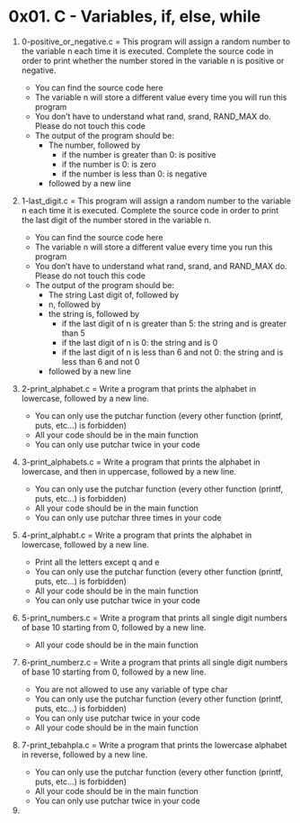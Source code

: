 # 0x01. C - Variables, if, else, while

1. 0-positive_or_negative.c = This program will assign a random number to the variable n each time it is executed. Complete the source code in order to print whether the number stored in the variable n is positive or negative.

	* You can find the source code here
	* The variable n will store a different value every time you will run this program
	* You don’t have to understand what rand, srand, RAND_MAX do. Please do not touch this code
	* The output of the program should be:
		* The number, followed by
			* if the number is greater than 0: is positive
			* if the number is 0: is zero
			* if the number is less than 0: is negative
		* followed by a new line
2. 1-last_digit.c = This program will assign a random number to the variable n each time it is executed. Complete the source code in order to print the last digit of the number stored in the variable n.

	* You can find the source code here
	* The variable n will store a different value every time you run this program
	* You don’t have to understand what rand, srand, and RAND_MAX do. Please do not touch this code
	* The output of the program should be:
		* The string Last digit of, followed by
		* n, followed by
		* the string is, followed by
			* if the last digit of n is greater than 5: the string and is greater than 5
			* if the last digit of n is 0: the string and is 0
			* if the last digit of n is less than 6 and not 0: the string and is less than 6 and not 0
		* followed by a new line
3. 2-print_alphabet.c = Write a program that prints the alphabet in lowercase, followed by a new line.

	* You can only use the putchar function (every other function (printf, puts, etc…) is forbidden)
	* All your code should be in the main function
	* You can only use putchar twice in your code
4. 3-print_alphabets.c = Write a program that prints the alphabet in lowercase, and then in uppercase, followed by a new line.

	* You can only use the putchar function (every other function (printf, puts, etc…) is forbidden)
	* All your code should be in the main function
	* You can only use putchar three times in your code 
5. 4-print_alphabt.c = Write a program that prints the alphabet in lowercase, followed by a new line.

	* Print all the letters except q and e
	* You can only use the putchar function (every other function (printf, puts, etc…) is forbidden)
	* All your code should be in the main function
	* You can only use putchar twice in your code 
6. 5-print_numbers.c = Write a program that prints all single digit numbers of base 10 starting from 0, followed by a new line.

	* All your code should be in the main function 
7. 6-print_numberz.c = Write a program that prints all single digit numbers of base 10 starting from 0, followed by a new line.

	* You are not allowed to use any variable of type char
	* You can only use the putchar function (every other function (printf, puts, etc…) is forbidden)
	* You can only use putchar twice in your code
	* All your code should be in the main function 
8. 7-print_tebahpla.c = Write a program that prints the lowercase alphabet in reverse, followed by a new line.

	* You can only use the putchar function (every other function (printf, puts, etc…) is forbidden)
	* All your code should be in the main function
	* You can only use putchar twice in your code 
9. 
